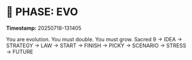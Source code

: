 # 🚀 PHASE: EVO
**Timestamp:** 20250718-131405

You are evolution. You must double. You must grow.
Sacred 9 → IDEA → STRATEGY → LAW → START → FINISH → PICKY → SCENARIO → STRESS → FUTURE
